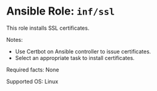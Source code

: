# Ansible Role: `inf/ssl`

This role installs SSL certificates.

Notes:

- Use Certbot on Ansible controller to issue certificates.
- Select an appropriate task to install certificates.

Required facts: None

Supported OS: Linux
